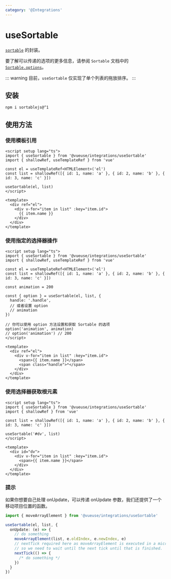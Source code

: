 ```yaml
---
category: '@Integrations'
---
```


# useSortable

[`sortable`](https://github.com/SortableJS/Sortable) 的封装。

要了解可以传递的选项的更多信息，请参阅 `Sortable` 文档中的 [`Sortable.options`](https://github.com/SortableJS/Sortable#options)。

::: warning
目前，`useSortable` 仅实现了单个列表的拖放排序。
:::

## 安装

```bash
npm i sortablejs@^1
```

## 使用方法

### 使用模板引用

```vue
<script setup lang="ts">
import { useSortable } from '@vueuse/integrations/useSortable'
import { shallowRef, useTemplateRef } from 'vue'

const el = useTemplateRef<HTMLElement>('el')
const list = shallowRef([{ id: 1, name: 'a' }, { id: 2, name: 'b' }, { id: 3, name: 'c' }])

useSortable(el, list)
</script>

<template>
  <div ref="el">
    <div v-for="item in list" :key="item.id">
      {{ item.name }}
    </div>
  </div>
</template>
```

### 使用指定的选择器操作

```vue
<script setup lang="ts">
import { useSortable } from '@vueuse/integrations/useSortable'
import { shallowRef, useTemplateRef } from 'vue'

const el = useTemplateRef<HTMLElement>('el')
const list = shallowRef([{ id: 1, name: 'a' }, { id: 2, name: 'b' }, { id: 3, name: 'c' }])

const animation = 200

const { option } = useSortable(el, list, {
  handle: '.handle',
  // 或者设置 option
  // animation
})

// 你可以使用 option 方法设置和获取 Sortable 的选项
option('animation', animation)
// option('animation') // 200
</script>

<template>
  <div ref="el">
    <div v-for="item in list" :key="item.id">
      <span>{{ item.name }}</span>
      <span class="handle">*</span>
    </div>
  </div>
</template>
```

### 使用选择器获取根元素

```vue
<script setup lang="ts">
import { useSortable } from '@vueuse/integrations/useSortable'
import { shallowRef } from 'vue'

const list = shallowRef([{ id: 1, name: 'a' }, { id: 2, name: 'b' }, { id: 3, name: 'c' }])

useSortable('#dv', list)
</script>

<template>
  <div id="dv">
    <div v-for="item in list" :key="item.id">
      <span>{{ item.name }}</span>
    </div>
  </div>
</template>
```

### 提示

如果你想要自己处理 onUpdate，可以传递 onUpdate 参数，我们还提供了一个移动项目位置的函数。

```ts
import { moveArrayElement } from '@vueuse/integrations/useSortable'

useSortable(el, list, {
  onUpdate: (e) => {
    // do something
    moveArrayElement(list, e.oldIndex, e.newIndex, e)
    // nextTick required here as moveArrayElement is executed in a microtask
    // so we need to wait until the next tick until that is finished.
    nextTick(() => {
      /* do something */
    })
  }
})
```
